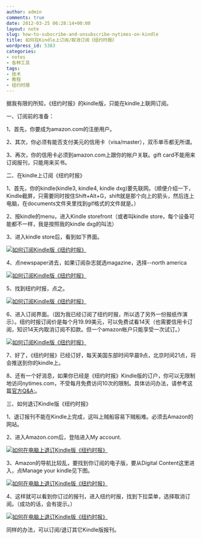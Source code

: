 ```yaml
---
author: admin
comments: true
date: 2012-03-25 06:28:14+00:00
layout: note
slug: how-to-subscribe-and-unsubscribe-nytimes-on-kindle
title: 如何在Kindle上订阅/取消订阅《纽约时报》
wordpress_id: 5383
categories:
- notes
- 各种工具
tags:
- 技术
- 教程
- 纽约时报
---
```


据我有限的所知，《纽约时报》的kindle版，只能在kindle上联网订阅。

一、订阅前的准备：

1、首先，你要成为amazon.com的注册用户。

2、其次，你必须有能否支付美元的信用卡（visa/master），双币单币都无所谓。

3、再次，你的信用卡必须到amazon.com上跟你的帐户关联。gift card不能用来订阅报刊，只能用来买书。

二、在kindle上订阅《纽约时报》

1、首先，你的kindle(kindle3, kindle4, kindle dxg)要先联网。（顺便介绍一下，Kindle截屏，只需要同时按住Shift+Alt+G，shift就是那个向上的箭头，然后连上电脑，在documents文件夹里找到gif格式的文件就是。）

2、按kindle的menu，进入Kindle storefront（或者叫kindle store，每个设备可能都不一样，我是按照我的kindle dxg的叫法）

3、进入kindle store后，看到如下界面。

[![如何订阅Kindle版《纽约时报》](http://farm8.staticflickr.com/7104/7013064023_2902b0c128.jpg)](http://www.flickr.com/photos/lookoo/7013064023/)

4、点newspaper进去，如果订阅杂志就选magazine，选择--north america

[![如何订阅Kindle版《纽约时报》](http://farm8.staticflickr.com/7214/7013063761_07a91db0ff.jpg)](http://www.flickr.com/photos/lookoo/7013063761/)

5、找到纽约时报，点之。

[![如何订阅Kindle版《纽约时报》](http://farm8.staticflickr.com/7120/7013063859_eb8f044b90.jpg)](http://www.flickr.com/photos/lookoo/7013063859/)

6、进入订阅界面。（因为我已经订阅了纽约时报，所以选了另外一份报纸作演示）。纽约时报订阅价是每个月19.99美元，可以免费试看14天（也需要信用卡订阅，知识14天内取消订阅不扣款。但一个amazon帐户只能享受一次试订。）

[![如何订阅Kindle版《纽约时报》](http://farm8.staticflickr.com/7252/6866951754_6a99900a78.jpg)](http://www.flickr.com/photos/lookoo/6866951754/)

7、好了，《纽约时报》已经订好，每天美国东部时间早晨9点，北京时间21点，将会推送到你的kindle上。

8、还有一个好消息，如果你已经是《纽约时报》Kindle版的订户，你可以无限制地访问nytimes.com，不受每月免费访问10次的限制。具体访问办法，请参考这篇[官方Q&A;](http://www.nytimes.com/content/help/account/purchases/kindle/kindle-subscribers.html)。

三、如何退订Kindle版《纽约时报》

1、退订报刊不能在Kindle上完成，这叫上贼船容易下贼船难。必须去Amazon的网站。

2、进入Amazon.com后，登陆进入My account.

[![如何在电脑上退订Kindle版《纽约时报》](http://farm8.staticflickr.com/7069/6866966124_9264b7a9d9.jpg)](http://www.flickr.com/photos/lookoo/6866966124/)

3、Amazon的导航比较乱，要找到你订阅的电子版，要从Digital Content这里进入，点Manage your kindle见下图。

[![如何在电脑上退订Kindle版《纽约时报》](http://farm8.staticflickr.com/7277/7013078059_8cc2c3d524.jpg)](http://www.flickr.com/photos/lookoo/7013078059/)

4、这样就可以看到你订过的报刊，进入纽约时报，找到下拉菜单，选择取消订阅。（成功的话，会有提示。）

[![如何在电脑上退订Kindle版《纽约时报》](http://farm8.staticflickr.com/7186/6866966264_79d575418a.jpg)](http://www.flickr.com/photos/lookoo/6866966264/)

同样的办法，可以订阅/退订其它Kindle版报刊。
